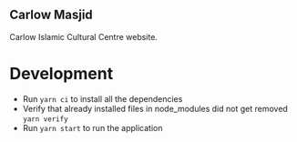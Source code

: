 Carlow Masjid
--------------
Carlow Islamic Cultural Centre website.

# Development
- Run `yarn ci` to install all the dependencies
- Verify that already installed files in node_modules did not get removed `yarn verify`
- Run `yarn start` to run the application